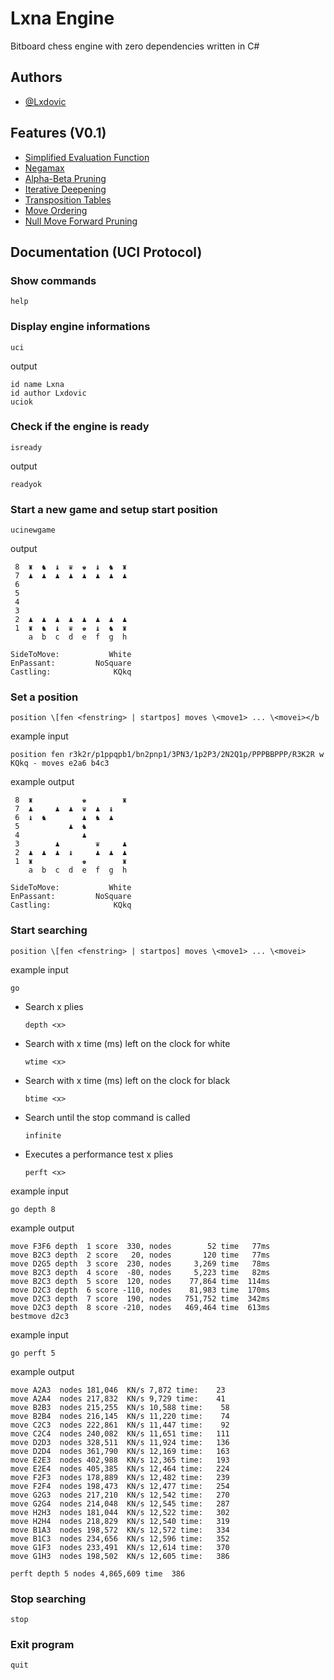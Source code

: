 # Lxna Engine

Bitboard chess engine with zero dependencies written in C#

## Authors

- [@Lxdovic](https://www.github.com/Lxdovic)

## Features (V0.1)

- [Simplified Evaluation Function](https://www.chessprogramming.org/Simplified_Evaluation_Function)
- [Negamax](https://www.chessprogramming.org/Negamax)
- [Alpha-Beta Pruning](https://www.chessprogramming.org/Alpha-Beta)
- [Iterative Deepening](https://www.chessprogramming.org/Iterative_Deepening)
- [Transposition Tables](https://www.chessprogramming.org/Transposition_Table)
- [Move Ordering](https://www.chessprogramming.org/Move_Ordering)
- [Null Move Forward Pruning](https://web.archive.org/web/20071031095933/http://www.brucemo.com/compchess/programming/nullmove.htm)

## Documentation (UCI Protocol)

### Show commands

```help```

### Display engine informations

```uci```

<p>output</p>

```
id name Lxna
id author Lxdovic
uciok
```
### Check if the engine is ready
```isready```

<p>output</p>

```
readyok
```

### Start a new game and setup start position
```ucinewgame```

<p>output</p>

```
 8  ♜  ♞  ♝  ♛  ♚  ♝  ♞  ♜ 
 7  ♟  ♟  ♟  ♟  ♟  ♟  ♟  ♟ 
 6                         
 5                         
 4                         
 3                         
 2  ♟  ♟  ♟  ♟  ♟  ♟  ♟  ♟ 
 1  ♜  ♞  ♝  ♛  ♚  ♝  ♞  ♜ 
    a  b  c  d  e  f  g  h

SideToMove:           White
EnPassant:         NoSquare
Castling:              KQkq
```
### Set a position

```position \[fen <fenstring> | startpos] moves \<move1> ... \<movei></b```

example input
```
position fen r3k2r/p1ppqpb1/bn2pnp1/3PN3/1p2P3/2N2Q1p/PPPBBPPP/R3K2R w KQkq - moves e2a6 b4c3
```
example output
```
 8  ♜           ♚        ♜ 
 7  ♟     ♟  ♟  ♛  ♟  ♝    
 6  ♝  ♞        ♟  ♞  ♟    
 5           ♟  ♞          
 4              ♟          
 3        ♟        ♛     ♟ 
 2  ♟  ♟  ♟  ♝     ♟  ♟  ♟ 
 1  ♜           ♚        ♜ 
    a  b  c  d  e  f  g  h

SideToMove:           White
EnPassant:         NoSquare
Castling:              KQkq
```

### Start searching

```position \[fen <fenstring> | startpos] moves \<move1> ... \<movei>```

example input
```
go
```
- Search x plies
  ```
  depth <x>
  ```
- Search with x time (ms) left on the clock for white
  ```
  wtime <x>
  ```
- Search with x time (ms) left on the clock for black
  ```
  btime <x>
  ```
- Search until the stop command is called
  ```
  infinite
  ```
- Executes a performance test x plies
  ```
  perft <x>
  ```
example input
```
go depth 8
```
example output
```
move F3F6 depth  1 score  330, nodes        52 time   77ms
move B2C3 depth  2 score   20, nodes       120 time   77ms
move D2G5 depth  3 score  230, nodes     3,269 time   78ms
move B2C3 depth  4 score  -80, nodes     5,223 time   82ms
move B2C3 depth  5 score  120, nodes    77,864 time  114ms
move D2C3 depth  6 score -110, nodes    81,983 time  170ms
move D2C3 depth  7 score  190, nodes   751,752 time  342ms
move D2C3 depth  8 score -210, nodes   469,464 time  613ms
bestmove d2c3
```
example input
```
go perft 5
```
example output
```
move A2A3  nodes 181,046  KN/s 7,872 time:    23
move A2A4  nodes 217,832  KN/s 9,729 time:    41
move B2B3  nodes 215,255  KN/s 10,588 time:    58
move B2B4  nodes 216,145  KN/s 11,220 time:    74
move C2C3  nodes 222,861  KN/s 11,447 time:    92
move C2C4  nodes 240,082  KN/s 11,651 time:   111
move D2D3  nodes 328,511  KN/s 11,924 time:   136
move D2D4  nodes 361,790  KN/s 12,169 time:   163
move E2E3  nodes 402,988  KN/s 12,365 time:   193
move E2E4  nodes 405,385  KN/s 12,464 time:   224
move F2F3  nodes 178,889  KN/s 12,482 time:   239
move F2F4  nodes 198,473  KN/s 12,477 time:   254
move G2G3  nodes 217,210  KN/s 12,542 time:   270
move G2G4  nodes 214,048  KN/s 12,545 time:   287
move H2H3  nodes 181,044  KN/s 12,522 time:   302
move H2H4  nodes 218,829  KN/s 12,540 time:   319
move B1A3  nodes 198,572  KN/s 12,572 time:   334
move B1C3  nodes 234,656  KN/s 12,596 time:   352
move G1F3  nodes 233,491  KN/s 12,614 time:   370
move G1H3  nodes 198,502  KN/s 12,605 time:   386

perft depth 5 nodes 4,865,609 time  386
```
### Stop searching

```stop```

### Exit program

```quit```
